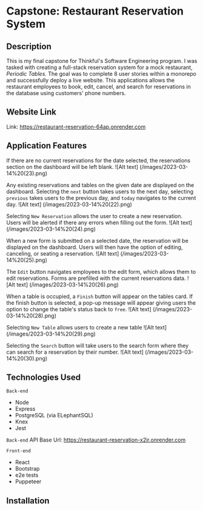 # Capstone: Restaurant Reservation System

## Description

This is my final capstone for Thinkful's Software Engineering program. I was tasked with creating a full-stack reservation system for a mock restaurant, _Periodic Tables_. The goal was to complete 8 user stories within a monorepo and successfully deploy a live website. This applications allows the restaurant employees to book, edit, cancel, and search for reservations in the database using customers' phone numbers.

## Website Link

Link: https://restaurant-reservation-64ap.onrender.com

## Application Features

If there are no current reservations for the date selected, the reservations section on the dashboard will be left blank.
![Alt text] (/images/2023-03-14%20(23).png)

Any existing reservations and tables on the given date are displayed on the dashboard. Selecting the `next` button takes users to the next day, selecting `previous` takes users to the previous day, and `today` navigates to the current day.
![Alt text] (/images/2023-03-14%20(22).png)

Selecting `New Reservation` allows the user to create a new reservation. Users will be alerted if there any errors when filling out the form.
![Alt text] (/images/2023-03-14%20(24).png)

When a new form is submitted on a selected date, the reservation will be displayed on the dashboard. Users will then have the option of editing, canceling, or seating a reservation. 
![Alt text] (/images/2023-03-14%20(25).png)

The `Edit` button navigates employees to the edit form, which allows them to edit reservations. Forms are prefilled with the current reservations data. 
![Alt text] (/images/2023-03-14%20(26).png)

When a table is occupied, a `Finish` button will appear on the tables card. If the finish button is selected, a pop-up message will appear giving users the option to change the table's status back to `free`.
![Alt text] (/images/2023-03-14%20(28).png)

Selecting `New Table` allows users to create a new table
![Alt text] (/images/2023-03-14%20(29).png)

Selecting the `Search` button will take users to the search form where they can search for a reservation by their number.
![Alt text] (/images/2023-03-14%20(30).png)


## Technologies Used

`Back-end`

- Node
- Express
- PostgreSQL (via ELephantSQL)
- Knex
- Jest

`Back-end` 
API Base Url: https://restaurant-reservation-x2ir.onrender.com

`Front-end`

- React
- Bootstrap
- e2e tests
- Puppeteer

## Installation

